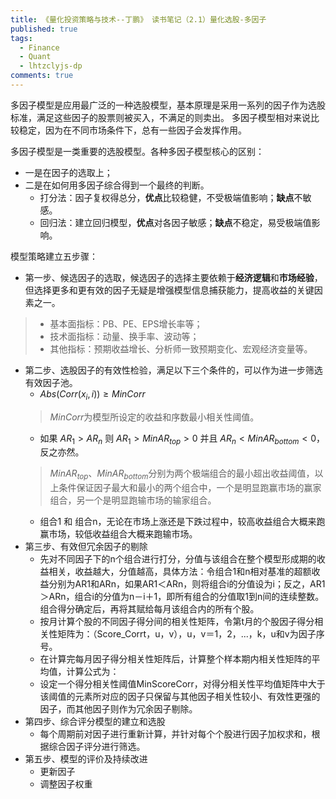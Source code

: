 ```yaml
---
title: 《量化投资策略与技术--丁鹏》 读书笔记（2.1）量化选股-多因子
published: true
tags:
  - Finance
  - Quant
  - lhtzclyjs-dp
comments: true
---
```

多因子模型是应用最广泛的一种选股模型，基本原理是采用一系列的因子作为选股标准，满足这些因子的股票则被买入，不满足的则卖出。
多因子模型相对来说比较稳定，因为在不同市场条件下，总有一些因子会发挥作用。

<!--more-->

多因子模型是一类重要的选股模型。各种多因子模型核心的区别：
* 一是在因子的选取上；
* 二是在如何用多因子综合得到一个最终的判断。
  * 打分法：因子复权得总分，**优点**比较稳健，不受极端值影响；**缺点**不敏感。
  * 回归法：建立回归模型，**优点**对各因子敏感；**缺点**不稳定，易受极端值影响。

模型策略建立五步骤：
* 第一步、候选因子的选取，候选因子的选择主要依赖于**经济逻辑**和**市场经验**，但选择更多和更有效的因子无疑是增强模型信息捕获能力，提高收益的关键因素之一。
> * 基本面指标：PB、PE、EPS增长率等；
> * 技术面指标：动量、换手率、波动等；
> * 其他指标：预期收益增长、分析师一致预期变化、宏观经济变量等。
* 第二步、选股因子的有效性检验，满足以下三个条件的，可以作为进一步筛选有效因子池。
  * $Abs(Corr(x_i,i)) \geq MinCorr$
  > $MinCorr$为模型所设定的收益和序数最小相关性阈值。
  * 如果 $AR_{1}>AR_{n}$ 则 $AR_{1}>MinAR_{top}>0$ 并且 $AR_{n}<MinAR_{bottom}<0$，反之亦然。
  > $MinAR_{top}$、$MinAR_{bottom}$分别为两个极端组合的最小超出收益阈值，以上条件保证因子最大和最小的两个组合中，一个是明显跑赢市场的赢家组合，另一个是明显跑输市场的输家组合。
  * 组合1 和 组合n，无论在市场上涨还是下跌过程中，较高收益组合大概来跑赢市场，较低收益组合大概来跑输市场。
* 第三步、有效但冗余因子的剔除
  * 先对不同因子下的n个组合进行打分，分值与该组合在整个模型形成期的收益相关，收益越大，分值越高，具体方法：令组合1和n相对基准的超额收益分别为AR1和ARn，如果AR1＜ARn，则将组合i的分值设为i；反之，AR1＞ARn，组合i的分值为n－i＋1，即所有组合的分值取1到n间的连续整数。组合得分确定后，再将其赋给每月该组合内的所有个股。
  * 按月计算个股的不同因子得分间的相关性矩阵，令第t月的个股因子得分相关性矩阵为：（Score_Corrt，u，v），u，v＝1，2，...，k，u和v为因子序号。
  * 在计算完每月因子得分相关性矩阵后，计算整个样本期内相关性矩阵的平均值，计算公式为：
  * 设定一个得分相关性阈值MinScoreCorr，对得分相关性平均值矩阵中大于该阈值的元素所对应的因子只保留与其他因子相关性较小、有效性更强的因子，而其他因子则作为冗余因子剔除。
* 第四步、综合评分模型的建立和选股
  * 每个周期前对因子进行重新计算，并针对每个个股进行因子加权求和，根据综合因子评分进行筛选。
* 第五步、模型的评价及持续改进
  * 更新因子
  * 调整因子权重
  